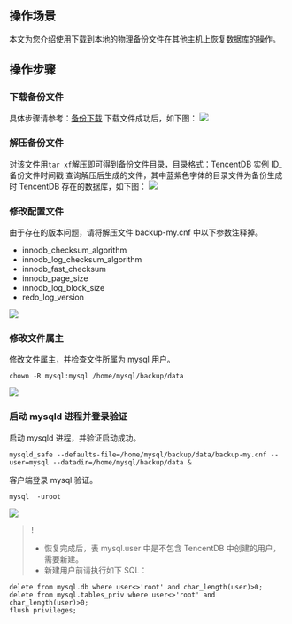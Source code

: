 ## 操作场景
本文为您介绍使用下载到本地的物理备份文件在其他主机上恢复数据库的操作。

## 操作步骤
### 下载备份文件
具体步骤请参考：[备份下载](https://cloud.tencent.com/document/product/236/7358)
下载文件成功后，如下图：
![](https://mc.qcloudimg.com/static/img/be90d08eb5f13f886f6d3ac6bcd1d674/image.png)

### 解压备份文件
对该文件用` tar xf `解压即可得到备份文件目录，目录格式：TencentDB 实例 ID_备份文件时间戳
查询解压后生成的文件，其中蓝紫色字体的目录文件为备份生成时 TencentDB 存在的数据库，如下图：
![](https://mc.qcloudimg.com/static/img/74d08e1dd19054231e19ba975213bf75/image.png)


### 修改配置文件
由于存在的版本问题，请将解压文件 backup-my.cnf 中以下参数注释掉。
- innodb_checksum_algorithm
- innodb_log_checksum_algorithm
- innodb_fast_checksum
- innodb_page_size 
- innodb_log_block_size
- redo_log_version 

![](https://mc.qcloudimg.com/static/img/10113311b33e398ce0df96ca419f7f45/3.png)



### 修改文件属主
修改文件属主，并检查文件所属为 mysql 用户。
```
chown -R mysql:mysql /home/mysql/backup/data
```
![](https://mc.qcloudimg.com/static/img/efbdeb20e1b699295c6a4321943908b2/4.png)

### 启动 mysqld 进程并登录验证
启动 mysqld 进程，并验证启动成功。
```
mysqld_safe --defaults-file=/home/mysql/backup/data/backup-my.cnf --user=mysql --datadir=/home/mysql/backup/data &
```
客户端登录 mysql 验证。
```
mysql  -uroot
```
![](https://mc.qcloudimg.com/static/img/346346626997b85385408ac728bf82ff/5.png)

>!
>- 恢复完成后，表 mysql.user 中是不包含 TencentDB 中创建的用户，需要新建。
>- 新建用户前请执行如下 SQL：
```
delete from mysql.db where user<>'root' and char_length(user)>0;
delete from mysql.tables_priv where user<>'root' and char_length(user)>0;
flush privileges;
```





